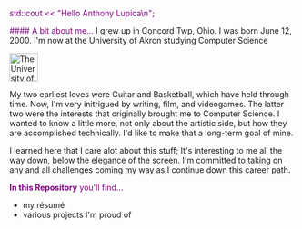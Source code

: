 <span style="color:purple;"> std::cout << "Hello Anthony Lupica\n"; </span>

<span style="color:purple"> #### A bit about me...  </span>
I grew up in Concord Twp, Ohio.
I was born June 12, 2000.
I'm now at the University of Akron studying Computer Science 

<img src="https://upload.wikimedia.org/wikipedia/en/b/b0/University_of_Akron_seal.svg" alt="The University of Akron width" width="50" height="50">

My two earliest loves were Guitar and Basketball, which have held through time. Now, I'm very initrigued by writing, film, and videogames. The latter two were the interests that originally brought me to Computer Science. I wanted to know a little more, not only about the artistic side, but how they are accomplished technically. I'd like to make that a long-term goal of mine.

I learned here that I care alot about this stuff; It's interesting to me all the way down, below the elegance of the screen. 
I'm committed to taking on any and all challenges coming my way as I continue down this career path.

<span style="color:purple"> **In this Repository** you'll find... </span>
- my résumé
- various projects I'm proud of 

